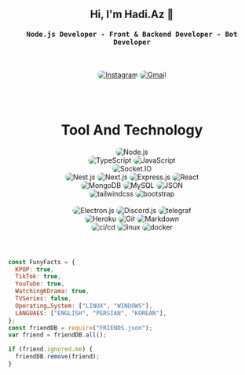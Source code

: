 <div align="center"><h2>Hi, I'm Hadi.Az 👋</h2></div>

<div align="center"><h4 align="center"><samp>Node.js Developer - Front & Backend Developer - Bot Developer</samp></h4></div>

<br>

<p align="center">
    <a href="https://instagram.com/hadi._.azt"><img src="https://img.shields.io/badge/Instagram-171717?style=for-the-badge&logo=instagram&logoColor=ff073a" style="border-radius:15px" alt="Instagram"></a>
    <a href="mailto:hadiazri30@gmail.com"><img src="https://img.shields.io/badge/Gmail-171717?style=for-the-badge&logo=gmail&logoColor=ff073a" alt="Gmail" style="border-radius:15px"></a>
</p>

<br><br>

<h1 align="center">Tool And Technology</h1>

<div align="center">
    <img src="https://img.shields.io/badge/Node.js-171717?style=for-the-badge&logo=node.js&logoColor=ff073a" alt="Node.js" style="border-radius:15px"/>
    <br/>
    <img src="https://img.shields.io/badge/typescript-171717?style=for-the-badge&logo=typescript&logoColor=ff073a" alt="TypeScript" style="border-radius:15px"/>
    <img src="https://img.shields.io/badge/JavaScript-171717?style=for-the-badge&logo=javascript&logoColor=ff073a" alt="JavaScript" style="border-radius:15px"/>	
    <br/>
    <img src="https://img.shields.io/badge/Socket.io-171717?style=for-the-badge&logo=socket.io&logoColor=ff073a" alt="Socket.IO" style="border-radius:15px"/>	
    <br/>
    <img src="https://img.shields.io/badge/Nest.js-171717.svg?style=for-the-badge&logo=Nestjs&logoColor=ff073a" alt="Nest.js" style="border-radius:15px"/>
    <img src="https://img.shields.io/badge/Next.js-171717.svg?style=for-the-badge&logo=Next.js&logoColor=ff073a" alt="Next.js" style="border-radius:15px"/>
    <img src="https://img.shields.io/badge/Express.js-171717.svg?style=for-the-badge&logo=express&logoColor=ff073a" alt="Express.js" style="border-radius:15px"/>     
    <img src="https://img.shields.io/badge/React-171717.svg?style=for-the-badge&logo=React&logoColor=ff073a" alt="React" style="border-radius:15px"/>
    <br/>
    <img src="https://img.shields.io/badge/Mongo-171717.svg?style=for-the-badge&logo=mongodb&logoColor=ff073a" alt="MongoDB" style="border-radius:15px"/>
    <img src="https://img.shields.io/badge/SQL-171717.svg?style=for-the-badge&logo=mysql&logoColor=ff073a" alt="MySQL" style="border-radius:15px"/>
    <img src="https://img.shields.io/badge/JSON-171717.svg?style=for-the-badge&logo=json&logoColor=ff073a" alt="JSON" style="border-radius:15px"/>
    <br/>
    <img src="https://img.shields.io/badge/tailwind-171717?style=for-the-badge&logo=tailwindcss&logoColor=ff073a" alt="tailwindcss" style="border-radius:15px"/>
    <img src="https://img.shields.io/badge/JSON-171717.svg?style=for-the-badge&logo=json&logoColor=ff073a" alt="bootstrap" style="border-radius:15px"/>    
    <br/>
    <br/>
    <img src="https://img.shields.io/badge/Electron.js-171717.svg?style=for-the-badge&logo=electron&logoColor=ff073a" alt="Electron.js" style="border-radius:15px"/>
    <img src="https://img.shields.io/badge/Discord.js-171717.svg?style=for-the-badge&logo=discord&logoColor=ff073a" alt="Discord.js" style="border-radius:15px"/> 
    <img src="https://img.shields.io/badge/telegraf-171717.svg?style=for-the-badge&logo=telegram&logoColor=ff073a" alt="telegraf" style="border-radius:15px"/> 
    <br/>
    <img src="https://img.shields.io/badge/Heroku-171717?style=for-the-badge&logo=heroku&logoColor=ff073a" alt="Heroku" style="border-radius:15px"/>
    <img src="https://img.shields.io/badge/git-171717.svg?style=for-the-badge&logo=git&logoColor=ff073a" alt="Git" style="border-radius:15px"/>
    <img src="https://img.shields.io/badge/Markdown-171717?style=for-the-badge&logo=markdown&logoColor=ff073a" alt="Markdown" style="border-radius:15px"/>
    <br/>
    <img src="https://img.shields.io/badge/ci/cd-171717?style=for-the-badge" alt="ci/cd" style="border-radius:15px"/>
    <img src="https://img.shields.io/badge/linux-171717?style=for-the-badge&logo=linux&logoColor=ff073a" alt="linux" style="border-radius:15px"/>
    <img src="https://img.shields.io/badge/docker-171717?style=for-the-badge&logo=docker&logoColor=ff073a" alt="docker" style="border-radius:15px"/>    
</div>

<br>

<h1></h1>

```javascript
const FunyFacts = {
  KPOP: true,
  TikTok: true,
  YouTube: true,
  WatchingKDrama: true,
  TVSeries: false,
  OperatingـSystem: ["LINUX", "WINDOWS"],
  LANGUAES: ["ENGLISH", "PERSIAN", "KOREAN"],
};
const friendDB = require("FRIENDS.json");
var friend = friendDB.all();

if (friend.ignored.me) {
  friendDB.remove(friend);
}
```
